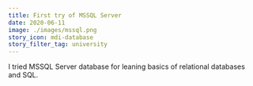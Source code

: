 ```yaml
---
title: First try of MSSQL Server
date: 2020-06-11
image: ./images/mssql.png
story_icon: mdi-database
story_filter_tag: university
---
```


I tried MSSQL Server database for leaning basics of relational databases and SQL.
